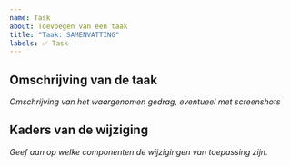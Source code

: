 ```yaml
---
name: Task
about: Toevoegen van een taak
title: "Taak: SAMENVATTING"
labels: ✅ Task
---
```


## Omschrijving van de taak

_Omschrijving van het waargenomen gedrag, eventueel met screenshots_

## Kaders van de wijziging

_Geef aan op welke componenten de wijzigingen van toepassing zijn._
